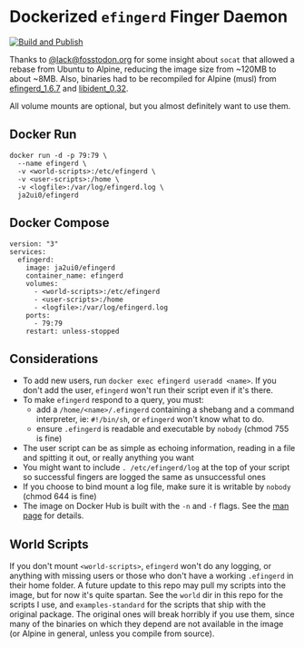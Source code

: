 # Dockerized `efingerd` Finger Daemon

[![Build and Publish](https://github.com/ja2ui0/efingerd/actions/workflows/main.yml/badge.svg)](https://github.com/ja2ui0/efingerd/actions/workflows/main.yml)

Thanks to [@lack@fosstodon.org](https://fosstodon.org/@lack) for some insight about `socat` that allowed a rebase from Ubuntu to Alpine, reducing the image size from ~120MB to about ~8MB. Also, binaries had to be recompiled for Alpine (musl) from [efingerd_1.6.7](http://deb.debian.org/debian/pool/main/e/efingerd/efingerd_1.6.7.orig.tar.gz) and [libident_0.32](https://launchpad.net/ubuntu/+archive/primary/+sourcefiles/libident/0.32-1/libident_0.32.orig.tar.gz).

All volume mounts are optional, but you almost definitely want to use them.

## Docker Run
```
docker run -d -p 79:79 \
  --name efingerd \
  -v <world-scripts>:/etc/efingerd \
  -v <user-scripts>:/home \
  -v <logfile>:/var/log/efingerd.log \
  ja2ui0/efingerd
```

## Docker Compose
```
version: "3"
services:
  efingerd:
    image: ja2ui0/efingerd
    container_name: efingerd
    volumes:
      - <world-scripts>:/etc/efingerd
      - <user-scripts>:/home
      - <logfile>:/var/log/efingerd.log
    ports:
      - 79:79
    restart: unless-stopped
```
## Considerations

- To add new users, run `docker exec efingerd useradd <name>`. If you don't add the user, `efingerd` won't run their script even if it's there.
- To make `efingerd` respond to a query, you must:
  - add a `/home/<name>/.efingerd` containing a shebang and a command interpreter, ie: `#!/bin/sh`, or `efingerd` won't know what to do.
  - ensure `.efingerd` is readable and executable by `nobody` (chmod 755 is fine)
- The user script can be as simple as echoing information, reading in a file and spitting it out, or really anything you want
- You might want to include `. /etc/efingerd/log` at the top of your script so successful fingers are logged the same as unsuccessful ones
- If you choose to bind mount a log file, make sure it is writable by `nobody` (chmod 644 is fine)
- The image on Docker Hub is built with the `-n` and `-f` flags. See the [man page](https://manpages.ubuntu.com/manpages/trusty/man8/efingerd.8.html) for details.

## World Scripts

If you don't mount `<world-scripts>`, `efingerd` won't do any logging, or anything with missing users or those who don't have a working `.efingerd` in their home folder. A future update to this repo may pull my scripts into the image, but for now it's quite spartan. See the `world` dir in this repo for the scripts I use, and `examples-standard` for the scripts that ship with the original package. The original ones will break horribly if you use them, since many of the binaries on which they depend are not available in the image (or Alpine in general, unless you compile from source).
